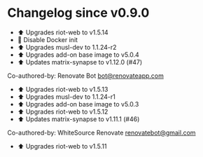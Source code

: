 # Changelog since v0.9.0
- :arrow_up: Upgrades riot-web to v1.5.14 
- :hammer: Disable Docker init 
- :arrow_up: Upgrades musl-dev to 1.1.24-r2 
- :arrow_up: Upgrades add-on base image to v5.0.4 
- :arrow_up: Updates matrix-synapse to v1.12.0 (#47)

Co-authored-by: Renovate Bot <bot@renovateapp.com> 
- :arrow_up: Upgrades riot-web to v1.5.13 
- :arrow_up: Upgrades musl-dev to 1.1.24-r1 
- :arrow_up: Upgrades add-on base image to v5.0.3 
- :arrow_up: Upgrades riot-web to v1.5.12 
- :arrow_up: Updates matrix-synapse to v1.11.1 (#46)

Co-authored-by: WhiteSource Renovate <renovatebot@gmail.com> 
- :arrow_up: Upgrades riot-web to v1.5.11 
